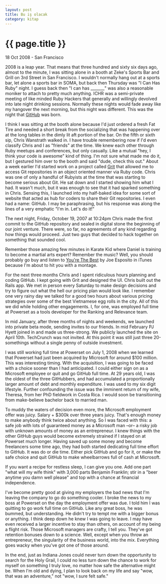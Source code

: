 ```yaml
---
layout: post
title: Bu iş olacak
category: kitap
---
```


{{ page.title }}
================

<p class="meta">18 Oct 2008 - San Francisco</p>

2008 is a leap year. That means that three hundred and sixty six days ago,
almost to the minute, I was sitting alone in a booth at Zeke's Sports Bar and
Grill on 3rd Street in San Francisco. I wouldn't normally hang out at a sports
bar, let alone a sports bar in SOMA, but back then Thursday was "I Can Has Ruby"
night. I guess back then "I can has _______" was also a reasonable moniker to
attach to pretty much anything. ICHR was a semi-private meeting of like minded
Ruby Hackers that generally and willingly devolved into late night drinking
sessions. Normally these nights would fade away like my hangover the next
morning, but this night was different. This was the night that
[GitHub](http://github.com/) was born.

I think I was sitting at the booth alone because I'd just ordered a fresh Fat
Tire and needed a short break from the socializing that was happening over at
the long tables in the dimly lit aft portion of the bar. On the fifth or sixth
sip, Chris Wanstrath walked in. I have trouble remembering now if I'd even
classify Chris and I as "friends" at the time. We knew each other through Ruby
meetups and conferences, but only casually. Like a mutual "hey, I think your
code is awesome" kind of thing. I'm not sure what made me do it, but I gestured
him over to the booth and said "dude, check this out." About a week earlier I'd
started work on a project called [Grit](http://github.com/mojombo/grit) that
allowed me to access Git repositories in an object oriented manner via Ruby
code. Chris was one of only a handful of Rubyists at the time that was starting
to become serious about Git. He sat down and I started showing him what I had.
It wasn't much, but it was enough to see that it had sparked something in Chris.
Sensing this, I launched into my half-baked idea for some sort of website that
acted as hub for coders to share their Git repositories. I even had a name:
GitHub. I may be paraphrasing, but his response was along the lines of a very
emphatic "I'm in. Let's do it!"

The next night, Friday, October 19, 2007 at 10:24pm Chris made the first commit
to the GitHub repository and sealed in digital stone the beginning of our joint
venture. There were, so far, no agreements of any kind regarding how things
would proceed. Just two guys that decided to hack together on something that
sounded cool.

Remember those amazing few minutes in Karate Kid where Daniel is training to
become a martial arts expert? Remember the music? Well, you should probably go
buy and listen to [You're The
Best](http://phobos.apple.com/WebObjects/MZStore.woa/wa/viewAlbum?i=260417864&id=260417040&s=143441)
by Joe Esposito in iTunes because I'm about to hit you with a montage.

For the next three months Chris and I spent ridiculous hours planning and coding
GitHub. I kept going with Grit and designed the UI. Chris built out the Rails
app. We met in person every Saturday to make design decisions and try to figure
out what the hell our pricing plan would look like. I remember one very rainy
day we talked for a good two hours about various pricing strategies over some of
the best Vietnamese egg rolls in the city. All of this we did while holding
other engagements. I, for one, was employed full time at Powerset as a tools
developer for the Ranking and Relevance team.

In mid January, after three months of nights and weekends, we launched into
private beta mode, sending invites to our friends. In mid February PJ Hyett
joined in and made us three-strong. We publicly launched the site on April 10th.
TechCrunch was not invited. At this point it was still just three 20-somethings
without a single penny of outside investment.

I was still working full time at Powerset on July 1, 2008 when we learned that
Powerset had just been acquired by Microsoft for around $100 million. This was
interesting timing. With the acquisition, I was going to be faced with a choice
sooner than I had anticipated. I could either sign on as a Microsoft employee or
quit and go GitHub full time. At 29 years old, I was the oldest of the three
GitHubbers, and had accumulated a proportionally larger amount of debt and
monthly expenditure. I was used to my six digit lifestyle. Further confounding
the issue was the imminent return of my wife, Theresa, from her PhD fieldwork in
Costa Rica. I would soon be transitioning from make-believe bachelor back to
married man.

To muddy the waters of decision even more, the Microsoft employment offer was
juicy. Salary + $300k over three years juicy. That's enough money to make
anybody think twice about anything. So I was faced with this: a safe job with
lots of guaranteed money as a Microsoft man &#8211;or&#8211; a risky job with
unknown amounts of money as an entrepreneur. I knew things with the other GitHub
guys would become extremely strained if I stayed on at Powerset much longer.
Having saved up some money and become freelancers some time ago, they had both
started dedicating full time effort to GitHub. It was do or die time. Either
pick GitHub and go for it, or make the safe choice and quit GitHub to make
wheelbarrows full of cash at Microsoft.

If you want a recipe for restless sleep, I can give you one. Add one part "what
will my wife think" with 3,000 parts Benjamin Franklin; stir in a "beer anytime
you damn well please" and top with a chance at financial independence.

I've become pretty good at giving my employers the bad news that I'm leaving the
company to go do something cooler. I broke the news to my boss at Powerset on
the day the employment offer was due. I told him I was quitting to go work full
time on GitHub. Like any great boss, he was bummed, but understanding. He didn't
try to tempt me with a bigger bonus or anything. I think deep down he knew I was
going to leave. I may have even received a larger incentive to stay than others,
on account of my being a flight risk. Those Microsoft managers are crafty, I
tell you. They've got retention bonuses down to a science. Well, except when you
throw an entrepreneur, the singularity of the business world, into the mix.
Everything goes wacky when you've got one of those around.

In the end, just as Indiana Jones could never turn down the opportunity to
search for the Holy Grail, I could no less turn down the chance to work for
myself on something I truly love, no matter how safe the alternative might be.
When I'm old and dying, I plan to look back on my life and say "wow, that was an
adventure," not "wow, I sure felt safe."
